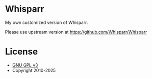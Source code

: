 # Whisparr

My own customized version of Whisparr. 

Please use upstream version at https://github.com/Whisparr/Whisparr

# License

* [GNU GPL v3](http://www.gnu.org/licenses/gpl.html)
* Copyright 2010-2025
